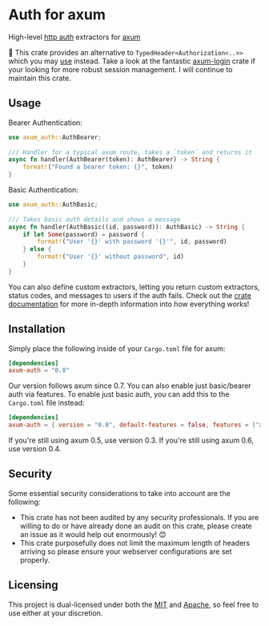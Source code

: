 # Auth for axum

High-level [http auth](https://developer.mozilla.org/en-US/docs/Web/HTTP/Authentication) extractors for [axum](https://github.com/tokio-rs/axum)

🚨 This crate provides an alternative to `TypedHeader<Authorization<..>>` which you may [use](https://docs.rs/axum-extra/latest/axum_extra/struct.TypedHeader.html) instead. Take a look at the fantastic [axum-login](https://github.com/maxcountryman/axum-login) crate if your looking for more robust session management. I will continue to maintain this crate.

## Usage

Bearer Authentication:

```rust
use axum_auth::AuthBearer;
 
/// Handler for a typical axum route, takes a `token` and returns it
async fn handler(AuthBearer(token): AuthBearer) -> String {
    format!("Found a bearer token: {}", token)
}
```

Basic Authentication:

```rust
use axum_auth::AuthBasic;
 
/// Takes basic auth details and shows a message
async fn handler(AuthBasic((id, password)): AuthBasic) -> String {
    if let Some(password) = password {
        format!("User '{}' with password '{}'", id, password)
    } else {
        format!("User '{}' without password", id)
    }
}
```

You can also define custom extractors, letting you return custom extractors, status codes, and messages to users if the auth fails. Check out the [crate documentation](https://docs.rs/axum-auth) for more in-depth information into how everything works!

## Installation

Simply place the following inside of your `Cargo.toml` file for axum:

```toml
[dependencies]
axum-auth = "0.8"
```

Our version follows axum since 0.7. You can also enable just basic/bearer auth via features. To enable just basic auth, you can add this to the `Cargo.toml` file instead:

```toml
[dependencies]
axum-auth = { version = "0.8", default-features = false, features = ["auth-basic"] }
```

If you're still using axum 0.5, use version 0.3. If you're still using axum 0.6, use version 0.4.

## Security

Some essential security considerations to take into account are the following:

- This crate has not been audited by any security professionals. If you are willing to do or have already done an audit on this crate, please create an issue as it would help out enormously! 😊
- This crate purposefully does not limit the maximum length of headers arriving so please ensure your webserver configurations are set properly.

## Licensing

This project is dual-licensed under both the [MIT](https://github.com/Owez/argi/blob/master/LICENSE-MIT) and [Apache](https://github.com/Owez/argi/blob/master/LICENSE-APACHE), so feel free to use either at your discretion.
